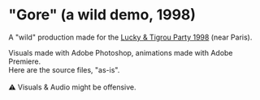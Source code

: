 # "Gore" (a wild demo, 1998)

A "wild" production made for the [Lucky &amp; Tigrou Party 1998](https://www.pouet.net/party_results.php?which=24&when=1998) (near Paris).

Visuals made with Adobe Photoshop, animations made with Adobe Premiere.<br>
Here are the source files, "as-is".<br>
<br>
⚠️ Visuals & Audio might be offensive.
